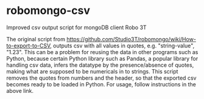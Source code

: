# robomongo-csv
Improved csv output script for mongoDB client Robo 3T

The original script from https://github.com/Studio3T/robomongo/wiki/How-to-export-to-CSV, outputs csv with all values in quotes, e.g. "string-value", "1.23". This can be a problem for reusing the data in other programs such as Python, because certain Python library such as Pandas, a popular library for handling csv data, infers the datatype by the presence/absence of quotes, making what are supposed to be numericals in to strings. This script removes the quotes from numbers and the header, so that the exported csv becomes ready to be loaded in Python. For usage, follow instructions in the above link.
